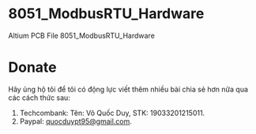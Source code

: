 # 8051_ModbusRTU_Hardware
Altium PCB File 8051_ModbusRTU_Hardware
# Donate
Hãy ủng hộ tôi để tôi có động lực viết thêm nhiều bài chia sẻ hơn nữa qua các cách thức sau:
 1. Techcombank: Tên: Võ Quốc Duy, STK: 19033201215011.
 2. Paypal: quocduypt95@gmail.com.
